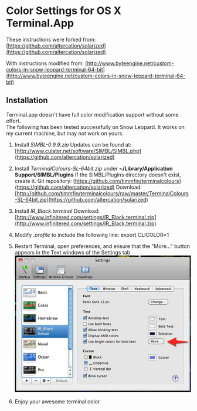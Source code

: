 Color Settings for OS X Terminal.App
====================================

These instructions were forked from:
[https://github.com/altercation/solarized](https://github.com/altercation/solarized)

With instructions modified from:
[http://www.byteengine.net/custom-colors-in-snow-leopard-terminal-64-bit](http://www.byteengine.net/custom-colors-in-snow-leopard-terminal-64-bit)

Installation
------------

Terminal.app doesn't have full color modification support without some effort.  
The following has been tested successfully on Snow Leopard. It works on my
current machine, but may not work on yours.

1. Install _SIMBL-0.9.9.zip_
Updates can be found at: [http://www.culater.net/software/SIMBL/SIMBL.php](https://github.com/altercation/solarized)

2. Install _TerminalColours-SL-64bit.zip_ under __~/Library/Application
   Support/SIMBL/Plugins__
   If the SIMBL/Plugins directory doesn't exist, create it.
Git repository: [https://github.com/timmfin/terminalcolours](https://github.com/altercation/solarized)
Download: [http://github.com/timmfin/terminalcolours/raw/master/TerminalColours-SL-64bit.zip](https://github.com/altercation/solarized)

3. Install _IR_\__Black.terminal_
Download: [http://www.infinitered.com/settings/IR_Black.terminal.zip](http://www.infinitered.com/settings/IR_Black.terminal.zip)

4. Modify _.profile_ to include the following line:
   export CLICOLOR=1

5. Restart Terminal, open preferences, and ensure that the "More..." button appears in the Text windows of the Settings tab
![Diagram with more button](screenshot.jpg)

6. Enjoy your awesome terminal color

